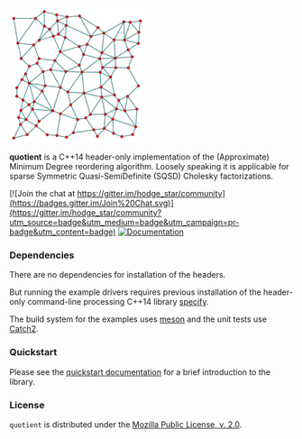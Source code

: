 ![](./images/gabriel-40pct.png)

**quotient** is a C++14 header-only implementation of the (Approximate)
Minimum Degree reordering algorithm. Loosely speaking it is applicable for
sparse Symmetric Quasi-SemiDefinite (SQSD) Cholesky factorizations.

[![Join the chat at https://gitter.im/hodge_star/community](https://badges.gitter.im/Join%20Chat.svg)](https://gitter.im/hodge_star/community?utm_source=badge&utm_medium=badge&utm_campaign=pr-badge&utm_content=badge)
[![Documentation](https://readthedocs.org/projects/quotient/badge/?version=latest)](https://hodgestar.com/quotient/docs/master/)

### Dependencies
There are no dependencies for installation of the headers.

But running the example drivers requires previous installation of the
header-only command-line processing C++14 library
[specify](https://gitlab.com/hodge_star/specify).

The build system for the examples uses [meson](http://mesonbuild.com) and
the unit tests use [Catch2](https://github.com/catchorg/Catch2).

### Quickstart
Please see the
[quickstart documentation](https://hodgestar.com/quotient/docs/master/quickstart.html)
for a brief introduction to the library.

### License
`quotient` is distributed under the
[Mozilla Public License, v. 2.0](https://www.mozilla.org/media/MPL/2.0/index.815ca599c9df.txt).
